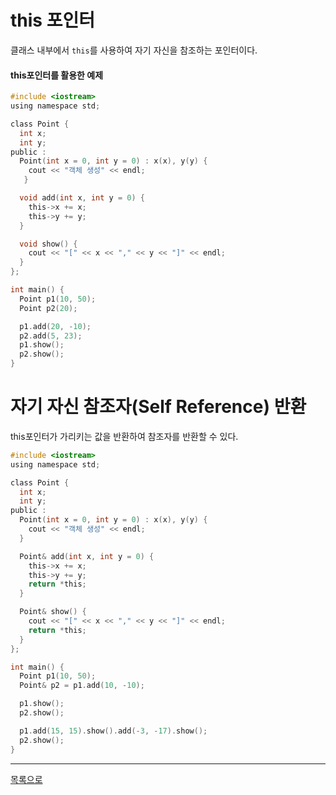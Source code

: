 # this 포인터
클래스 내부에서 `this`를 사용하여 자기 자신을 참조하는 포인터이다.

#### this포인터를 활용한 예제

```c
#include <iostream>
using namespace std;

class Point {
  int x;
  int y;
public :
  Point(int x = 0, int y = 0) : x(x), y(y) {
    cout << "객체 생성" << endl;
   }

  void add(int x, int y = 0) {
    this->x += x;
    this->y += y;
  }

  void show() {
    cout << "[" << x << "," << y << "]" << endl;
  }
};

int main() {
  Point p1(10, 50);
  Point p2(20);

  p1.add(20, -10);
  p2.add(5, 23);
  p1.show();
  p2.show();
}
```

# 자기 자신 참조자(Self Reference) 반환

this포인터가 가리키는 값을 반환하여 참조자를 반환할 수 있다.

```c
#include <iostream>
using namespace std;

class Point {
  int x;
  int y;
public :
  Point(int x = 0, int y = 0) : x(x), y(y) { 
    cout << "객체 생성" << endl;
  }

  Point& add(int x, int y = 0) {
    this->x += x;
    this->y += y;
    return *this;
  }

  Point& show() {
    cout << "[" << x << "," << y << "]" << endl;
    return *this;
  }
};

int main() {
  Point p1(10, 50);
  Point& p2 = p1.add(10, -10);

  p1.show();
  p2.show();

  p1.add(15, 15).show().add(-3, -17).show();
  p2.show();
}
```

---
[목록으로](https://github.com/moosin76/cpp_tutorial)